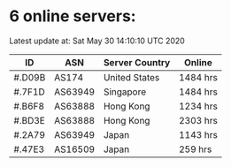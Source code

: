 # 6 online servers:

Latest update at: Sat May 30 14:10:10 UTC 2020

| ID | ASN | Server Country | Online |
| -- | --- | -------------- | ------ |
| #.D09B | AS174 | United States | 1484 hrs |
| #.7F1D | AS63949 | Singapore | 1484 hrs |
| #.B6F8 | AS63888 | Hong Kong | 1234 hrs |
| #.BD3E | AS63888 | Hong Kong | 2303 hrs |
| #.2A79 | AS63949 | Japan | 1143 hrs |
| #.47E3 | AS16509 | Japan | 259 hrs |

